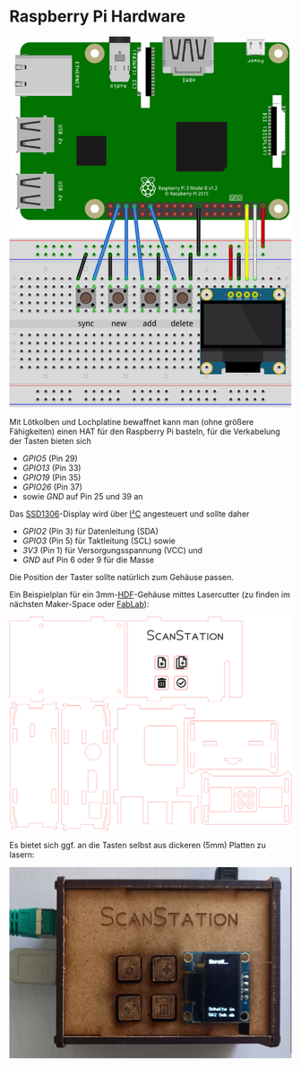 Raspberry Pi Hardware
=====================

![Flussdiagramm](./images/wiring.png)

Mit Lötkolben und Lochplatine bewaffnet kann man (ohne größere Fähigkeiten) einen HAT für den Raspberry Pi basteln, für die Verkabelung der Tasten bieten sich
 * *GPIO5* (Pin 29)
 * *GPIO13* (Pin 33)
 * *GPIO19* (Pin 35)
 * *GPIO26* (Pin 37)
 * sowie *GND* auf Pin 25 und 39 an

Das [SSD1306](https://cdn-shop.adafruit.com/datasheets/SSD1306.pdf)-Display wird über [I²C](https://de.wikipedia.org/wiki/I%C2%B2C) angesteuert und sollte daher
 * *GPIO2* (Pin 3) für Datenleitung (SDA)
 * *GPIO3* (Pin 5) für Taktleitung (SCL) sowie
 * *3V3* (Pin 1) für Versorgungsspannung (VCC) und
 * *GND* auf Pin 6 oder 9 für die Masse

Die Position der Taster sollte natürlich zum Gehäuse passen.

Ein Beispielplan für ein 3mm-[HDF](https://de.wikipedia.org/wiki/Harte_Faserplatte)-Gehäuse mittes Lasercutter (zu finden im nächsten Maker-Space oder [FabLab](https://de.wikipedia.org/wiki/FabLab)):

![Laser-Cut-Plan](./images/lasercut-template.svg)

Es bietet sich ggf. an die Tasten selbst aus dickeren (5mm) Platten zu lasern:

![Foto](./images/foto-ready.jpg)
